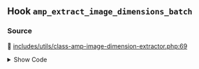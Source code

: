 ## Hook `amp_extract_image_dimensions_batch`

### Source

:link: [includes/utils/class-amp-image-dimension-extractor.php:69](../../includes/utils/class-amp-image-dimension-extractor.php#L69)

<details>
<summary>Show Code</summary>

```php
$extracted_dimensions = apply_filters( 'amp_extract_image_dimensions_batch', $extracted_dimensions );
```

</details>
